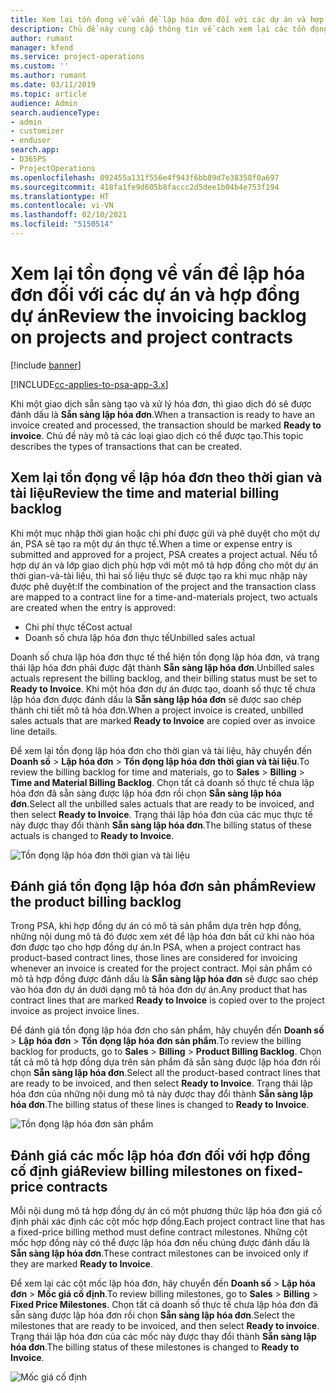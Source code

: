 ```yaml
---
title: Xem lại tồn đọng về vấn đề lập hóa đơn đối với các dự án và hợp đồng dự án
description: Chủ đề này cung cấp thông tin về cách xem lại các tồn đọng về thời gian, chi phí và sản phẩm, cũng như cách đánh dấu các mục này là sẵn sàng để lập hóa đơn.
author: rumant
manager: kfend
ms.service: project-operations
ms.custom: ''
ms.author: rumant
ms.date: 03/11/2019
ms.topic: article
audience: Admin
search.audienceType:
- admin
- customizer
- enduser
search.app:
- D365PS
- ProjectOperations
ms.openlocfilehash: 092455a131f556e4f943f6bb89d7e38358f0a697
ms.sourcegitcommit: 418fa1fe9d605b8faccc2d5dee1b04b4e753f194
ms.translationtype: HT
ms.contentlocale: vi-VN
ms.lasthandoff: 02/10/2021
ms.locfileid: "5150514"
---
```

# <a name="review-the-invoicing-backlog-on-projects-and-project-contracts"></a><span data-ttu-id="6afe7-103">Xem lại tồn đọng về vấn đề lập hóa đơn đối với các dự án và hợp đồng dự án</span><span class="sxs-lookup"><span data-stu-id="6afe7-103">Review the invoicing backlog on projects and project contracts</span></span>

[!include [banner](../includes/psa-now-project-operations.md)]

[!INCLUDE[cc-applies-to-psa-app-3.x](../includes/cc-applies-to-psa-app-3x.md)]

<span data-ttu-id="6afe7-104">Khi một giao dịch sẵn sàng tạo và xử lý hóa đơn, thì giao dịch đó sẽ được đánh dấu là **Sẵn sàng lập hóa đơn**.</span><span class="sxs-lookup"><span data-stu-id="6afe7-104">When a transaction is ready to have an invoice created and processed, the transaction should be marked **Ready to invoice**.</span></span> <span data-ttu-id="6afe7-105">Chủ đề này mô tả các loại giao dịch có thể được tạo.</span><span class="sxs-lookup"><span data-stu-id="6afe7-105">This topic describes the types of transactions that can be created.</span></span>

## <a name="review-the-time-and-material-billing-backlog"></a><span data-ttu-id="6afe7-106">Xem lại tồn đọng về lập hóa đơn theo thời gian và tài liệu</span><span class="sxs-lookup"><span data-stu-id="6afe7-106">Review the time and material billing backlog</span></span>

<span data-ttu-id="6afe7-107">Khi một mục nhập thời gian hoặc chi phí được gửi và phê duyệt cho một dự án, PSA sẽ tạo ra một dự án thực tế.</span><span class="sxs-lookup"><span data-stu-id="6afe7-107">When a time or expense entry is submitted and approved for a project, PSA creates a project actual.</span></span> <span data-ttu-id="6afe7-108">Nếu tổ hợp dự án và lớp giao dịch phù hợp với một mô tả hợp đồng cho một dự án thời gian-và-tài liệu, thì hai số liệu thực sẽ được tạo ra khi mục nhập này được phê duyệt:</span><span class="sxs-lookup"><span data-stu-id="6afe7-108">If the combination of the project and the transaction class are mapped to a contract line for a time-and-materials project, two actuals are created when the entry is approved:</span></span>

- <span data-ttu-id="6afe7-109">Chi phí thực tế</span><span class="sxs-lookup"><span data-stu-id="6afe7-109">Cost actual</span></span> 
- <span data-ttu-id="6afe7-110">Doanh số chưa lập hóa đơn thực tế</span><span class="sxs-lookup"><span data-stu-id="6afe7-110">Unbilled sales actual</span></span>

<span data-ttu-id="6afe7-111">Doanh số chưa lập hóa đơn thực tế thể hiện tồn đọng lập hóa đơn, và trạng thái lập hóa đơn phải được đặt thành **Sẵn sàng lập hóa đơn**.</span><span class="sxs-lookup"><span data-stu-id="6afe7-111">Unbilled sales actuals represent the billing backlog, and their billing status must be set to **Ready to Invoice**.</span></span> <span data-ttu-id="6afe7-112">Khi một hóa đơn dự án được tạo, doanh số thực tế chưa lập hóa đơn được đánh dấu là **Sẵn sàng lập hóa đơn** sẽ được sao chép thành chi tiết mô tả hóa đơn.</span><span class="sxs-lookup"><span data-stu-id="6afe7-112">When a project invoice is created, unbilled sales actuals that are marked **Ready to Invoice** are copied over as invoice line details.</span></span>

<span data-ttu-id="6afe7-113">Để xem lại tồn đọng lập hóa đơn cho thời gian và tài liệu, hãy chuyển đến **Doanh số** \> **Lập hóa đơn** \> **Tồn đọng lập hóa đơn thời gian và tài liệu**.</span><span class="sxs-lookup"><span data-stu-id="6afe7-113">To review the billing backlog for time and materials, go to **Sales** \> **Billing** \> **Time and Material Billing Backlog**.</span></span> <span data-ttu-id="6afe7-114">Chọn tất cả doanh số thực tế chưa lập hóa đơn đã sẵn sàng được lập hóa đơn rồi chọn **Sẵn sàng lập hóa đơn**.</span><span class="sxs-lookup"><span data-stu-id="6afe7-114">Select all the unbilled sales actuals that are ready to be invoiced, and then select **Ready to Invoice**.</span></span> <span data-ttu-id="6afe7-115">Trạng thái lập hóa đơn của các mục thực tế này được thay đổi thành **Sẵn sàng lập hóa đơn**.</span><span class="sxs-lookup"><span data-stu-id="6afe7-115">The billing status of these actuals is changed to **Ready to Invoice**.</span></span>

![Tồn đọng lập hóa đơn thời gian và tài liệu](media/TMBacklog.png)

## <a name="review-the-product-billing-backlog"></a><span data-ttu-id="6afe7-117">Đánh giá tồn đọng lập hóa đơn sản phẩm</span><span class="sxs-lookup"><span data-stu-id="6afe7-117">Review the product billing backlog</span></span>

<span data-ttu-id="6afe7-118">Trong PSA, khi hợp đồng dự án có mô tả sản phẩm dựa trên hợp đồng, những nội dung mô tả đó được xem xét để lập hóa đơn bất cứ khi nào hóa đơn được tạo cho hợp đồng dự án.</span><span class="sxs-lookup"><span data-stu-id="6afe7-118">In PSA, when a project contract has product-based contract lines, those lines are considered for invoicing whenever an invoice is created for the project contract.</span></span> <span data-ttu-id="6afe7-119">Mọi sản phẩm có mô tả hợp đồng được đánh dấu là **Sẵn sàng lập hóa đơn** sẽ được sao chép vào hóa đơn dự án dưới dạng mô tả hóa đơn dự án.</span><span class="sxs-lookup"><span data-stu-id="6afe7-119">Any product that has contract lines that are marked **Ready to Invoice** is copied over to the project invoice as project invoice lines.</span></span>

<span data-ttu-id="6afe7-120">Để đánh giá tồn đọng lập hóa đơn cho sản phẩm, hãy chuyển đến **Doanh số** \> **Lập hóa đơn** \> **Tồn đọng lập hóa đơn sản phẩm**.</span><span class="sxs-lookup"><span data-stu-id="6afe7-120">To review the billing backlog for products, go to **Sales** \> **Billing** \> **Product Billing Backlog**.</span></span> <span data-ttu-id="6afe7-121">Chọn tất cả mô tả hợp đồng dựa trên sản phẩm đã sẵn sàng được lập hóa đơn rồi chọn **Sẵn sàng lập hóa đơn**.</span><span class="sxs-lookup"><span data-stu-id="6afe7-121">Select all the product-based contract lines that are ready to be invoiced, and then select **Ready to Invoice**.</span></span> <span data-ttu-id="6afe7-122">Trạng thái lập hóa đơn của những nội dung mô tả này được thay đổi thành **Sẵn sàng lập hóa đơn**.</span><span class="sxs-lookup"><span data-stu-id="6afe7-122">The billing status of these lines is changed to **Ready to Invoice**.</span></span>

![Tồn đọng lập hóa đơn sản phẩm](media/ProductBacklog.png)

## <a name="review-billing-milestones-on-fixed-price-contracts"></a><span data-ttu-id="6afe7-124">Đánh giá các mốc lập hóa đơn đối với hợp đồng cố định giá</span><span class="sxs-lookup"><span data-stu-id="6afe7-124">Review billing milestones on fixed-price contracts</span></span>

<span data-ttu-id="6afe7-125">Mỗi nội dung mô tả hợp đồng dự án có một phương thức lập hóa đơn giá cố định phải xác định các cột mốc hợp đồng.</span><span class="sxs-lookup"><span data-stu-id="6afe7-125">Each project contract line that has a fixed-price billing method must define contract milestones.</span></span> <span data-ttu-id="6afe7-126">Những cột mốc hợp đồng này có thể được lập hóa đơn nếu chúng được đánh dấu là **Sẵn sàng lập hóa đơn**.</span><span class="sxs-lookup"><span data-stu-id="6afe7-126">These contract milestones can be invoiced only if they are marked **Ready to Invoice**.</span></span> 

<span data-ttu-id="6afe7-127">Để xem lại các cột mốc lập hóa đơn, hãy chuyển đến **Doanh số** \> **Lập hóa đơn** \> **Mốc giá cố định**.</span><span class="sxs-lookup"><span data-stu-id="6afe7-127">To review billing milestones, go to **Sales** \> **Billing** \> **Fixed Price Milestones**.</span></span> <span data-ttu-id="6afe7-128">Chọn tất cả doanh số thực tế chưa lập hóa đơn đã sẵn sàng được lập hóa đơn rồi chọn **Sẵn sàng lập hóa đơn**.</span><span class="sxs-lookup"><span data-stu-id="6afe7-128">Select the milestones that are ready to be invoiced, and then select **Ready to invoice**.</span></span> <span data-ttu-id="6afe7-129">Trạng thái lập hóa đơn của các mốc này được thay đổi thành **Sẵn sàng lập hóa đơn**.</span><span class="sxs-lookup"><span data-stu-id="6afe7-129">The billing status of these milestones is changed to **Ready to Invoice**.</span></span>

![Mốc giá cố định](media/FPBacklog.png)

